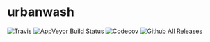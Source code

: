 # urbanwash

[![Travis](https://img.shields.io/travis/validmeasures/urbanwash.svg)](https://travis-ci.org/validmeasures/urbanwash)
[![AppVeyor Build Status](https://ci.appveyor.com/api/projects/status/github/validmeasures/washdata?branch=master&svg=true)](https://ci.appveyor.com/project/validmeasures/washdata)
[![Codecov](https://img.shields.io/codecov/c/github/validmeasures/washdata.svg)]()
[![Github All Releases](https://img.shields.io/github/downloads/validmeasures/washdata/total.svg)](https://github.com/validmeasures/washdata/releases)
